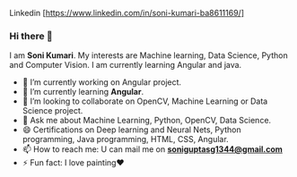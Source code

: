 Linkedin [https://www.linkedin.com/in/soni-kumari-ba8611169/]

### Hi there 👋
 I am **Soni Kumari**. My interests are Machine learning, Data Science, Python and Computer Vision. I am currently learning Angular and java.
- 🔭 I’m currently working on Angular project.
- 🌱 I’m currently learning **Angular**.
- 👯 I’m looking to collaborate on OpenCV, Machine Learning or Data Science project.
- 💬 Ask me about Machine Learning, Python, OpenCV, Data Science.
- :smile: Certifications on Deep learning and Neural Nets, Python programming, Java programming, HTML, CSS, Angular.
- 📫 How to reach me: U can mail me on **soniguptasg1344@gmail.com**
- ⚡ Fun fact: I love painting:heart:
